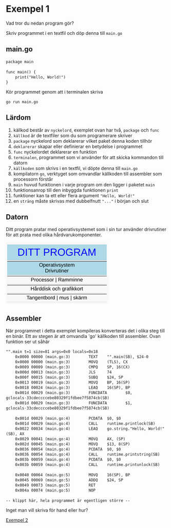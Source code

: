 # Exempel 1

Vad tror du nedan program gör?

Skriv programmet i en textfil och döp denna till `main.go`

## main.go

	package main

	func main() {
		print("Hello, World!")
	}

Kör programmet genom att i terminalen skriva

    go run main.go


## Lärdom

1. källkod består av `nyckelord`, exemplet ovan har två, `package` och `func`
1. `källkod` är de textfiler som du som programerare skriver
1. `package` nyckelord som deklarerar vilket paket denna koden tillhör
1. `deklarerar` skapar eller definierar en betydelse i programmet
1. `func` nyckelordet deklarerar en funktion
1. `terminalen`, programmet som vi använder för att skicka kommandon till datorn
1. `källkoden` som skrivs i en textfil, vi döpte denna till `main.go`
1. kompilatorn `go`, verktyget som omvandlar källkoden till assembler som processorn förstår
1. `main` huvud funktionen i varje program om den ligger i paketet `main`
1. funktionsanrop till den inbyggda funktionen `print`
1. funktioner kan ta ett eller flera argument `"Hello, World!"`
1. en `sträng` måste skrivas med dubbelfnutt `"..."` i början och slut


## Datorn

Ditt program pratar med operativsystemet som i sin tur använder
drivrutiner för att prata med olika hårdvarukomponenter.

![Översikt](overview.png)

## Assembler

När programmet i detta exemplet kompileras konverteras det i olika steg till en binär. Ett av stegen är att omvandla 'go' källkoden till assembler. Ovan funktion ser ut såhär

    "".main t=1 size=81 args=0x0 locals=0x18
        0x0000 00000 (main.go:3)        TEXT    "".main(SB), $24-0
        0x0000 00000 (main.go:3)        MOVQ    (TLS), CX
        0x0009 00009 (main.go:3)        CMPQ    SP, 16(CX)
        0x000d 00013 (main.go:3)        JLS     74
        0x000f 00015 (main.go:3)        SUBQ    $24, SP
        0x0013 00019 (main.go:3)        MOVQ    BP, 16(SP)
        0x0018 00024 (main.go:3)        LEAQ    16(SP), BP
        0x001d 00029 (main.go:3)        FUNCDATA        $0, gclocals·33cdeccccebe80329f1fdbee7f5874cb(SB)
        0x001d 00029 (main.go:3)        FUNCDATA        $1, gclocals·33cdeccccebe80329f1fdbee7f5874cb(SB)

        0x001d 00029 (main.go:4)        PCDATA  $0, $0
        0x001d 00029 (main.go:4)        CALL    runtime.printlock(SB)
        0x0022 00034 (main.go:4)        LEAQ    go.string."Hello, World!"(SB), AX
        0x0029 00041 (main.go:4)        MOVQ    AX, (SP)
        0x002d 00045 (main.go:4)        MOVQ    $13, 8(SP)
        0x0036 00054 (main.go:4)        PCDATA  $0, $0
        0x0036 00054 (main.go:4)        CALL    runtime.printstring(SB)
        0x003b 00059 (main.go:4)        PCDATA  $0, $0
        0x003b 00059 (main.go:4)        CALL    runtime.printunlock(SB)

        0x0040 00064 (main.go:5)        MOVQ    16(SP), BP
        0x0045 00069 (main.go:5)        ADDQ    $24, SP
        0x0049 00073 (main.go:5)        RET
        0x004a 00074 (main.go:5)        NOP

    -- klippt här, hela programmet är egentligen större --

Inget man vill skriva för hand eller hur?

[Exempel 2](../exempel2/README.md#exempel-2)
